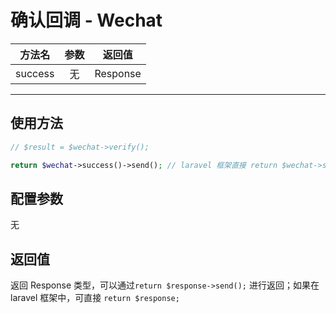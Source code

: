 # 确认回调 - Wechat

| 方法名 | 参数 | 返回值 |
| :---: | :---: | :---: |
| success | 无 | Response |

---


## 使用方法

```PHP
// $result = $wechat->verify();

return $wechat->success()->send(); // laravel 框架直接 return $wechat->success();
```


## 配置参数

无


## 返回值

返回 Response 类型，可以通过`return $response->send();` 进行返回；如果在 laravel 框架中，可直接 `return $response;`
